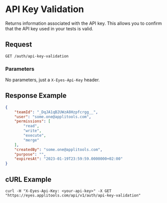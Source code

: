 # API Key Validation
Returns information associated with the API key. This allows you to confirm that the API key used in your tests is valid.

## Request
```
GET /auth/api-key-validation
```
### Parameters
No parameters, just a `X-Eyes-Api-Key` header.

## Response Example
```json
{
    "teamId": "_DqJA1qB2UWzA8Hzpfcrgg__",
    "user": "some.one@applitools.com",
    "permissions": [
        "read",
        "write",
        "execute",
        "merge"
    ],
    "createdBy": "some.one@applitools.com",
    "purpose": "",
    "expiresAt": "2023-01-19T23:59:59.0000000+02:00"
}
```

## cURL Example
```
curl -H "X-Eyes-Api-Key: <your-api-key>" -X GET "https://eyes.applitools.com/api/v1/auth/api-key-validation" 
```